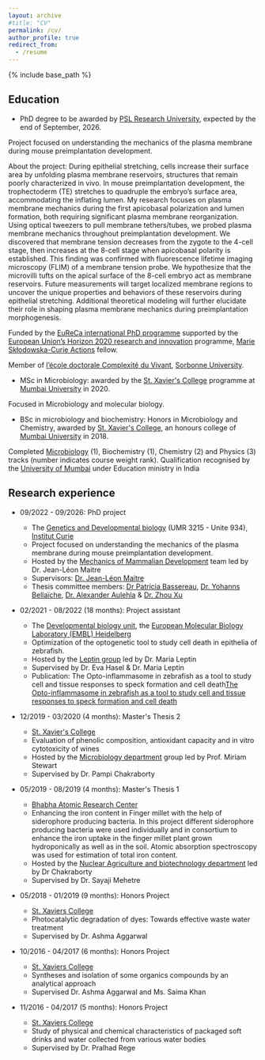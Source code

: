```yaml
---
layout: archive
#title: "CV"
permalink: /cv/
author_profile: true
redirect_from:
  - /resume
---
```


{% include base_path %}

Education
------
* PhD degree to be awarded by [PSL Research University](https://psl.eu/en), expected by the end of September, 2026.

Project focused on understanding the mechanics of the plasma membrane during mouse preimplantation development. 

About the project:
During epithelial stretching, cells increase their surface area by unfolding plasma membrane reservoirs, structures that remain poorly characterized in vivo. In mouse preimplantation development, the trophectoderm (TE) stretches to quadruple the embryo’s surface area, accommodating the inflating lumen. My research focuses on plasma membrane mechanics during the first apicobasal polarization and lumen formation, both requiring significant plasma membrane reorganization. Using optical tweezers to pull membrane tethers/tubes, we probed plasma membrane mechanics throughout preimplantation development. We discovered that membrane tension decreases from the zygote to the 4-cell stage, then increases at the 8-cell stage when apicobasal polarity is established. This finding was confirmed with fluorescence lifetime imaging microscopy (FLIM) of a membrane tension probe. We hypothesize that the microvilli tufts on the apical surface of the 8-cell embryo act as membrane reservoirs. Future measurements will target localized membrane regions to uncover the unique properties and behaviors of these reservoirs during epithelial stretching. Additional theoretical modeling will further elucidate their role in shaping plasma membrane mechanics during preimplantation morphogenesis.


Funded by the [EuReCa international PhD programme](https://training.institut-curie.org/eureca) supported by the [European Union’s Horizon 2020 research and innovation](https://research-and-innovation.ec.europa.eu/funding/funding-opportunities/funding-programmes-and-open-calls/horizon-2020_en) programme, [Marie Skłodowska-Curie Actions](https://marie-sklodowska-curie-actions.ec.europa.eu/) fellow. 

Member of [l’école doctorale Complexité du Vivant](https://www.sorbonne-universite.fr/ecoles-doctorales/complexite-du-vivant), [Sorbonne University](https://www.sorbonne-universite.fr/en).


* MSc in Microbiology: awarded by the [St. Xavier's College](https://xaviers.ac/) programme at [Mumbai University](https://mu.ac.in/) in 2020.

Focused in Microbiology and molecular biology.


* BSc in microbiology and biochemistry: Honors in Microbiology and Chemistry, awarded by [St. Xavier's College](https://xaviers.ac/), an honours college of [Mumbai University](https://mu.ac.in/) in 2018.

Completed [Microbiology](https://sites.google.com/xaviers.edu/microbiology) (1), Biochemistry (1), Chemistry (2) and Physics (3) tracks (number indicates course weight rank). Qualification recognised by the [University of Mumbai](https://mu.ac.in/) under Education ministry in India


Research experience
------
* 09/2022 - 09/2026: PhD project
  * The [Genetics and Developmental biology](https://curie.fr/unite/umr3215-u934) (UMR 3215 - Unite 934), [Institut Curie](https://institut-curie.org/)
  * Project focused on understanding the mechanics of the plasma membrane during mouse preimplantation development.
  * Hosted by the [Mechanics of Mammalian Development](https://institut-curie.org/team/maitre) team led by Dr. Jean-Léon Maitre
  * Supervisors: [Dr. Jean-Léon Maitre](https://institut-curie.org/personne/jean-leon-maitre) 
  * Thesis committee members: [Dr Patricia Bassereau](https://curie.fr/personne/patricia-bassereau), [Dr. Yohanns Bellaïche](https://institut-curie.org/personne/yohanns-bellaiche), [Dr. Alexander Aulehla](https://www.embl.org/people/person/alexander-aulehla/) & [Dr. Zhou Xu](http://www.lcqb.upmc.fr/users/zhou-xu)


* 02/2021 - 08/2022 (18 months): Project assistant
  * The [Developmental biology unit](https://www.embl.org/research/units/developmental-biology/), the [European Molecular Biology Laboratory (EMBL) Heidelberg](https://www.embl.org/sites/heidelberg/)
  * Optimization of the optogenetic tool to study cell death in epithelia of zebrafish.
  * Hosted by the [Leptin group](https://www.embl.org/groups/leptin/) led by Dr. Maria Leptin
  * Supervised by Dr. Eva Hasel & Dr. Maria Leptin
  * Publication: The Opto-inflammasome in zebrafish as a tool to study cell and tissue responses to speck formation and cell death[The Opto-inflammasome in zebrafish as a tool to study cell and tissue responses to speck formation and cell death](https://elifesciences.org/articles/86373) 

 
* 12/2019 - 03/2020 (4 months): Master's Thesis 2
  * [St. Xavier's College](https://xaviers.ac/)
  * Evaluation of phenolic composition, antioxidant capacity and in vitro cytotoxicity of wines
  * Hosted by the [Microbiology department](https://xaviers.ac/admissions/degree/post-graduate/msc/microbiology) group led by Prof. Miriam Stewart
  * Supervised by Dr. Pampi Chakraborty
  

 
* 05/2019 - 08/2019 (4 months): Master's Thesis 1
  * [Bhabha Atomic Research Center](https://www.barc.gov.in/)
  * Enhancing the iron content in Finger millet with the help of siderophore producing bacteria. In this project different siderophore producing bacteria were used individually and in consortium to enhance the iron uptake in the finger millet plant grown hydroponically as well as in the soil. Atomic absorption spectroscopy was used for estimation of total iron content.
  * Hosted by the [Nuclear Agriculture and biotechnology department](https://www.barc.gov.in/div/66_209.html) led by Dr Chakraborty
  * Supervised by Dr. Sayaji Mehetre


* 05/2018 - 01/2019 (9 months): Honors Project
  * [St. Xaviers College](https://sites.google.com/xaviers.edu/chemistry/)
  * Photocatalytic degradation of dyes: Towards effective waste water treatment
  * Supervised by Dr. Ashma Aggarwal


* 10/2016 - 04/2017 (6 months): Honors Project
  * [St. Xaviers College](https://sites.google.com/xaviers.edu/chemistry/)
  * Syntheses and isolation of some organics compounds by an analytical approach 
  * Supervised Dr. Ashma Aggarwal and Ms. Saima Khan


* 11/2016 - 04/2017 (5 months): Honors Project
  * [St. Xaviers College](https://sites.google.com/xaviers.edu/chemistry/)
  * Study of physical and chemical characteristics of packaged soft drinks and water collected from various water bodies
  * Supervised by Dr. Pralhad Rege



 

 




